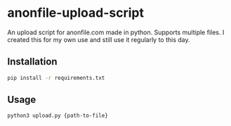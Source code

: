 # anonfile-upload-script
An upload script for anonfile.com made in python. Supports multiple files.
I created this for my own use and still use it regularly to this day.

## Installation

```bash
pip install -r requirements.txt
```

## Usage

```bash
python3 upload.py {path-to-file}
```
